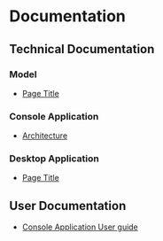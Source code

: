 # Documentation

## Technical Documentation
### Model
 - [Page Title](/docs/technical/model/page_title.md)

### Console Application
 - [Architecture](/docs/technical/console/architecture.md)

### Desktop Application
 - [Page Title](/docs/technical/gui/page_title.md)

## User Documentation
 - [Console Application User guide](/docs/user/console-user-guide.md)
